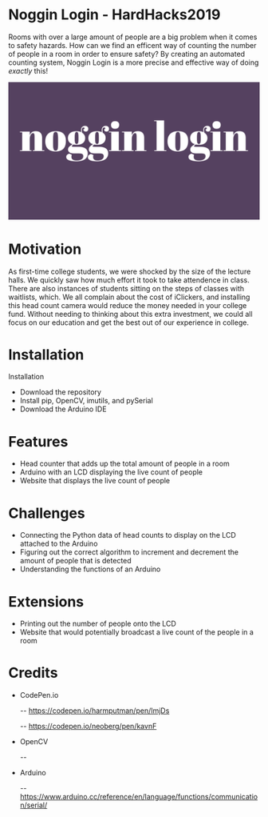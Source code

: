 # Noggin Login - HardHacks2019

Rooms with over a large amount of people are a big problem when it comes to safety hazards. How can we find an efficent way of counting the number of people in a room in order to ensure safety? By creating an automated counting system, Noggin Login is a more precise and effective way of doing *exactly* this!

![website](media/noggin-login.png)

# Motivation
As first-time college students, we were shocked by the size of the lecture halls. We quickly saw how much effort it took to take attendence in class. There are also instances of students sitting on the steps of classes with waitlists, which. We all complain about the cost of iClickers, and installing this head count camera would reduce the money needed in your college fund. Without needing to thinking about this extra investment, we could all focus on our education and get the best out of our experience in college.

# Installation
Installation
- Download the repository
- Install pip, OpenCV, imutils, and pySerial
- Download the Arduino IDE

# Features
- Head counter that adds up the total amount of people in a room
- Arduino with an LCD displaying the live count of people
- Website that displays the live count of people

# Challenges
- Connecting the Python data of head counts to display on the LCD attached to the Arduino
- Figuring out the correct algorithm to increment and decrement the amount of people that is detected
- Understanding the functions of an Arduino

# Extensions
- Printing out the number of people onto the LCD
- Website that would potentially broadcast a live count of the people in a room

# Credits
- CodePen.io
  
  -- https://codepen.io/harmputman/pen/ImjDs
  
  -- https://codepen.io/neoberg/pen/kavnF

- OpenCV
  
  -- 
  
- Arduino
  
  -- https://www.arduino.cc/reference/en/language/functions/communication/serial/
  
